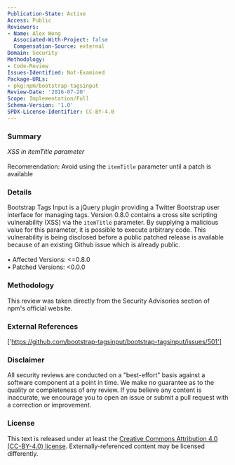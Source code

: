 ```yaml
---
Publication-State: Active
Access: Public
Reviewers:
- Name: Alex Wong
  Associated-With-Project: false
  Compensation-Source: external
Domain: Security
Methodology:
- Code-Review
Issues-Identified: Not-Examined
Package-URLs:
- pkg:npm/bootstrap-tagsinput
Review-Date: '2016-07-20'
Scope: Implementation/Full
Schema-Version: '1.0'
SPDX-License-Identifier: CC-BY-4.0
---
```

### Summary
*XSS in itemTitle parameter*<br><br>Recommendation: Avoid using the `itemTitle` parameter until a patch is available
### Details
Bootstrap Tags Input is a jQuery plugin providing a Twitter Bootstrap user interface for managing tags.   Version 0.8.0 contains a cross site scripting vulnerability (XSS) via the `itemTitle` parameter. By supplying a malicious value for this parameter, it is possible to execute arbitrary code.  This vulnerability is being disclosed before a public patched release is available because of an existing Github issue which is already public.
<br><br>• Affected Versions: <=0.8.0
<br>• Patched Versions: <0.0.0
### Methodology
This review was taken directly from the Security Advisories section of npm's official website.
### External References
['https://github.com/bootstrap-tagsinput/bootstrap-tagsinput/issues/501']
### Disclaimer
All security reviews are conducted on a "best-effort" basis against a software component at a point in time. We make no guarantee as to the quality or completeness of any review. If you believe any content is inaccurate, we encourage you to open an issue or submit a pull request with a correction or improvement.
### License
This text is released under at least the [Creative Commons Attribution 4.0 (CC-BY-4.0) license](https://creativecommons.org/licenses/by/4.0/legalcode.txt). Externally-referenced content may be licensed differently.
